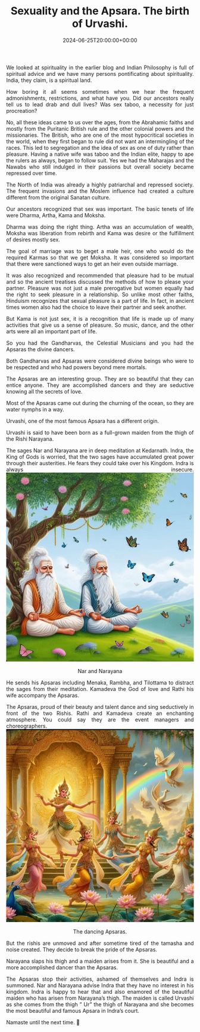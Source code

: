 ﻿---
date : "2024-06-25T20:00:00+00:00"
draft : false
title : "Sexuality and the Apsara. The birth of Urvashi."
tags: ['Karma','Hinduism','Indian Culture']
categories : ['History','Non Fiction','Indian Mythology']
---

<div style="text-align: justify; "class="container">


We looked at spirituality in the earlier blog and Indian Philosophy is full of spiritual advice and we have many persons pontificating about spirituality. India, they claim, is a spiritual land.

How boring it all seems sometimes when we hear the frequent admonishments, restrictions, and what have you. Did our ancestors really tell us to lead drab and dull lives? Was sex taboo, a necessity for just procreation?

No, all these ideas came to us over the ages, from the Abrahamic faiths and mostly from the Puritanic British rule and the other colonial powers and the missionaries. The British, who are one of the most hypocritical societies in the world, when they first began to rule did not want an intermingling of the races. This led to segregation and the idea of sex as one of duty rather than pleasure. Having a native wife was taboo and the Indian elite, happy to ape the rulers as always, began to follow suit. Yes we had the Maharajas and the Nawabs who still indulged in their passions but overall society became repressed over time.

The North of India was already a highly patriarchal and repressed society. The frequent invasions and the Moslem influence had created a culture different from the original Sanatan culture.

Our ancestors recognized that sex was important. The basic tenets of life were Dharma, Artha, Kama and Moksha.

Dharma was doing the right thing. Artha was an accumulation of wealth, Moksha was liberation from rebirth and Kama was desire or the fulfillment of desires mostly sex.

The goal of marriage was to beget a male heir, one who would do the required Karmas so that we get Moksha. It was considered so important that there were sanctioned ways to get an heir even outside marriage.

It was also recognized and recommended that pleasure had to be mutual and so the ancient treatises discussed the methods of how to please your partner. Pleasure was not just a male prerogative but women equally had the right to seek pleasure in a relationship. So unlike most other faiths, Hinduism recognizes that sexual pleasure is a part of life. In fact, in ancient times women also had the choice to leave their partner and seek another.

But Kama is not just sex, it is a recognition that life is made up of many activities that give us a sense of pleasure. So music, dance, and the other arts were all an important part of life.

So you had the Gandharvas, the Celestial Musicians and you had the Apsaras the divine dancers.

Both Gandharvas and Apsaras were considered divine beings who were to be respected and who had powers beyond mere mortals.

The Apsaras are an interesting group. They are so beautiful that they can entice anyone. They are accomplished dancers and they are seductive knowing all the secrets of love.

Most of the Apsaras came out during the churning of the ocean, so they are water nymphs in a way.

Urvashi, one of the most famous Apsara has a different origin.

Urvashi is said to have been born as a full-grown maiden from the thigh of the Rishi Narayana.

The sages Nar and Narayana are in deep meditation at Kedarnath. Indra, the King of Gods is worried, that the two sages have accumulated great power through their austerities. He fears they could take over his Kingdom. Indra is always insecure.
![Nar and Narayana](Nar_and_Narayana.jpg)
<p align='center'>Nar and Narayana</p>

He sends his Apsaras including Menaka, Rambha, and Tilottama to distract the sages from their meditation. Kamadeva the God of love and Rathi his wife accompany the Apsaras.

The Apsaras, proud of their beauty and talent dance and sing seductively in front of the two Rishis. Rathi and Kamadeva create an enchanting atmosphere. You could say they are the event managers and choreographers.
![The dancing Apsaras.](apsara_dancing.jpg)
<p align='center'>The dancing Apsaras.</p>

But the rishis are unmoved and after sometime tired of the tamasha and noise created. They decide to break the pride of the Apsaras.

Narayana slaps his thigh and a maiden arises from it. She is beautiful and a more accomplished dancer than the Apsaras.

The Apsaras stop their activities, ashamed of themselves and Indra is summoned. Nar and Narayana advise Indra that they have no interest in his kingdom. Indra is happy to hear that and also enamored of the beautiful maiden who has arisen from Narayana’s thigh. The maiden is called Urvashi as she comes from the thigh ” Ur” the thigh of Narayana and she becomes the most beautiful and famous Apsara in Indra’s court.

Namaste until the next time. 🙏

</div>